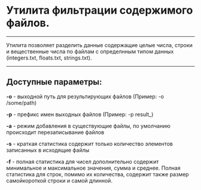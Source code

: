 # Утилита фильтрации содержимого файлов.

---

Утилита позволяет разделить данные содержащие целые числа, строки и вещественные числа по файлам с определнным типом данных (integers.txt, floats.txt, strings.txt).

---

## Доступные параметры:

**-o** - выходной путь для результирующих файлов (Пример: -o /some/path)

**-p** - префикс имен выходных файлов (Пример: -p result_)

**-а** - режим добавления в существующие файлы, по умолчанию происходит перезаписывание файлов

**-s** - краткая статистика содержит только количество элементов записанных в исходящие файлы

**-f** - полная статистика для чисел дополнительно содержит минимальное и максимальное значения, сумма и среднее.
         Полная статистика для строк, помимо их количества, содержит также размер самойкороткой строки и самой длинной.
